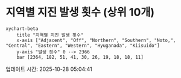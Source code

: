 # 지역별 지진 발생 횟수 (상위 10개)

```mermaid
xychart-beta
    title "지역별 지진 발생 횟수"
    x-axis ["Adjacent", "Off", "Northern", "Southern", "Noto,", "Central", "Eastern", "Western", "Hyuganada", "Kiisuido"]
    y-axis "발생 횟수" 0 --> 2366
    bar [2364, 182, 51, 41, 30, 26, 19, 18, 18, 11]
```

업데이트 시간: 2025-10-28 05:04:41
